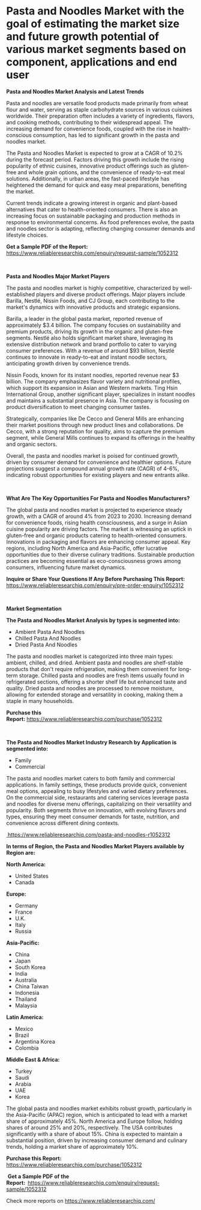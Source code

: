 <p><h1>Pasta and Noodles Market with the goal of estimating the market size and future growth potential of various market segments based on component, applications and end user</h1></p><p><strong>Pasta and Noodles Market Analysis and Latest Trends</strong></p>
<p><p>Pasta and noodles are versatile food products made primarily from wheat flour and water, serving as staple carbohydrate sources in various cuisines worldwide. Their preparation often includes a variety of ingredients, flavors, and cooking methods, contributing to their widespread appeal. The increasing demand for convenience foods, coupled with the rise in health-conscious consumption, has led to significant growth in the pasta and noodles market.</p><p>The Pasta and Noodles Market is expected to grow at a CAGR of 10.2% during the forecast period. Factors driving this growth include the rising popularity of ethnic cuisines, innovative product offerings such as gluten-free and whole grain options, and the convenience of ready-to-eat meal solutions. Additionally, in urban areas, the fast-paced lifestyle has heightened the demand for quick and easy meal preparations, benefiting the market.</p><p>Current trends indicate a growing interest in organic and plant-based alternatives that cater to health-oriented consumers. There is also an increasing focus on sustainable packaging and production methods in response to environmental concerns. As food preferences evolve, the pasta and noodles sector is adapting, reflecting changing consumer demands and lifestyle choices.</p></p>
<p><strong>Get a Sample PDF of the Report:&nbsp;</strong> <a href="https://www.reliableresearchiq.com/enquiry/request-sample/1052312?utm_campaign=2122&utm_medium=2&utm_source=Github&utm_content=ia&utm_term=14022025&utm_id=pasta-and-noodles">https://www.reliableresearchiq.com/enquiry/request-sample/1052312</a></p>
<p>&nbsp;</p>
<p><strong>Pasta and Noodles Major Market Players</strong></p>
<p><p>The pasta and noodles market is highly competitive, characterized by well-established players and diverse product offerings. Major players include Barilla, Nestlé, Nissin Foods, and CJ Group, each contributing to the market's dynamics with innovative products and strategic expansions.</p><p>Barilla, a leader in the global pasta market, reported revenue of approximately $3.4 billion. The company focuses on sustainability and premium products, driving its growth in the organic and gluten-free segments. Nestlé also holds significant market share, leveraging its extensive distribution network and brand portfolio to cater to varying consumer preferences. With a revenue of around $93 billion, Nestlé continues to innovate in ready-to-eat and instant noodle sectors, anticipating growth driven by convenience trends.</p><p>Nissin Foods, known for its instant noodles, reported revenue near $3 billion. The company emphasizes flavor variety and nutritional profiles, which support its expansion in Asian and Western markets. Ting Hsin International Group, another significant player, specializes in instant noodles and maintains a substantial presence in Asia. The company is focusing on product diversification to meet changing consumer tastes.</p><p>Strategically, companies like De Cecco and General Mills are enhancing their market positions through new product lines and collaborations. De Cecco, with a strong reputation for quality, aims to capture the premium segment, while General Mills continues to expand its offerings in the healthy and organic sectors.</p><p>Overall, the pasta and noodles market is poised for continued growth, driven by consumer demand for convenience and healthier options. Future projections suggest a compound annual growth rate (CAGR) of 4-6%, indicating robust opportunities for existing players and new entrants alike.</p></p>
<p>&nbsp;</p>
<p><strong>What Are The Key Opportunities For Pasta and Noodles Manufacturers?</strong></p>
<p><p>The global pasta and noodles market is projected to experience steady growth, with a CAGR of around 4% from 2023 to 2030. Increasing demand for convenience foods, rising health consciousness, and a surge in Asian cuisine popularity are driving factors. The market is witnessing an uptick in gluten-free and organic products catering to health-oriented consumers. Innovations in packaging and flavors are enhancing consumer appeal. Key regions, including North America and Asia-Pacific, offer lucrative opportunities due to their diverse culinary traditions. Sustainable production practices are becoming essential as eco-consciousness grows among consumers, influencing future market dynamics.</p></p>
<p><strong>Inquire or Share Your Questions If Any Before Purchasing This Report:</strong> <a href="https://www.reliableresearchiq.com/enquiry/pre-order-enquiry/1052312?utm_campaign=2122&utm_medium=2&utm_source=Github&utm_content=ia&utm_term=14022025&utm_id=pasta-and-noodles">https://www.reliableresearchiq.com/enquiry/pre-order-enquiry/1052312</a></p>
<p>&nbsp;</p>
<p><strong>Market Segmentation</strong></p>
<p><strong>The Pasta and Noodles Market Analysis by types is segmented into:</strong></p>
<p><ul><li>Ambient Pasta And Noodles</li><li>Chilled Pasta And Noodles</li><li>Dried Pasta And Noodles</li></ul></p>
<p><p>The pasta and noodles market is categorized into three main types: ambient, chilled, and dried. Ambient pasta and noodles are shelf-stable products that don't require refrigeration, making them convenient for long-term storage. Chilled pasta and noodles are fresh items usually found in refrigerated sections, offering a shorter shelf life but enhanced taste and quality. Dried pasta and noodles are processed to remove moisture, allowing for extended storage and versatility in cooking, making them a staple in many households.</p></p>
<p><strong>Purchase this Report:&nbsp;</strong><a href="https://www.reliableresearchiq.com/purchase/1052312?utm_campaign=2122&utm_medium=2&utm_source=Github&utm_content=ia&utm_term=14022025&utm_id=pasta-and-noodles">https://www.reliableresearchiq.com/purchase/1052312</a></p>
<p>&nbsp;</p>
<p><strong>The Pasta and Noodles Market Industry Research by Application is segmented into:</strong></p>
<p><ul><li>Family</li><li>Commercial</li></ul></p>
<p><p>The pasta and noodles market caters to both family and commercial applications. In family settings, these products provide quick, convenient meal options, appealing to busy lifestyles and varied dietary preferences. On the commercial side, restaurants and catering services leverage pasta and noodles for diverse menu offerings, capitalizing on their versatility and popularity. Both segments thrive on innovation, with evolving flavors and types, ensuring they meet consumer demands for taste, nutrition, and convenience across different dining contexts.</p></p>
<p><a href="https://www.reliableresearchiq.com/pasta-and-noodles-r1052312?utm_campaign=2122&utm_medium=2&utm_source=Github&utm_content=ia&utm_term=14022025&utm_id=pasta-and-noodles">&nbsp;https://www.reliableresearchiq.com/pasta-and-noodles-r1052312</a></p>
<p><strong>In terms of Region, the Pasta and Noodles Market Players available by Region are:</strong></p>
<p>
    <p> <strong> North America: </strong>
        <ul>
            <li>United States</li>
            <li>Canada</li>
        </ul>
        </p> 
    <p> <strong> Europe: </strong>
        <ul>
            <li>Germany</li>
            <li>France</li>
            <li>U.K.</li>
            <li>Italy</li>
            <li>Russia</li>
        </ul>
        </p> 
    <p> <strong> Asia-Pacific: </strong>
        <ul>
            <li>China</li>
            <li>Japan</li>
            <li>South Korea</li>
            <li>India</li>
            <li>Australia</li>
            <li>China Taiwan</li>
            <li>Indonesia</li>
            <li>Thailand</li>
            <li>Malaysia</li>
        </ul>
        </p> 
    <p> <strong> Latin America: </strong>
        <ul>
            <li>Mexico</li>
            <li>Brazil</li>
            <li>Argentina Korea</li>
            <li>Colombia</li>
        </ul>
        </p> 
    <p> <strong> Middle East & Africa: </strong>
        <ul>
            <li>Turkey</li>
            <li>Saudi</li>
            <li>Arabia</li>
            <li>UAE</li>
            <li>Korea</li>
        </ul>
    </p>
    </p>
<p><p>The global pasta and noodles market exhibits robust growth, particularly in the Asia-Pacific (APAC) region, which is anticipated to lead with a market share of approximately 45%. North America and Europe follow, holding shares of around 25% and 20%, respectively. The USA contributes significantly with a share of about 15%. China is expected to maintain a substantial position, driven by increasing consumer demand and culinary trends, holding a market share of approximately 10%.</p></p>
<p><strong>Purchase this Report: </strong><a href="https://www.reliableresearchiq.com/purchase/1052312?utm_campaign=2122&utm_medium=2&utm_source=Github&utm_content=ia&utm_term=14022025&utm_id=pasta-and-noodles">https://www.reliableresearchiq.com/purchase/1052312</a></p>
<p>&nbsp;<strong>Get a Sample PDF of the Report:&nbsp;&nbsp;</strong><a href="https://www.reliableresearchiq.com/enquiry/request-sample/1052312?utm_campaign=2122&utm_medium=2&utm_source=Github&utm_content=ia&utm_term=14022025&utm_id=pasta-and-noodles">https://www.reliableresearchiq.com/enquiry/request-sample/1052312</a></p>
<p><strong></strong></p>
<p>Check more reports on <a href="https://www.reliableresearchiq.com/?utm_campaign=2122&utm_medium=2&utm_source=Github&utm_content=ia&utm_term=14022025&utm_id=pasta-and-noodles">https://www.reliableresearchiq.com/</a></p>